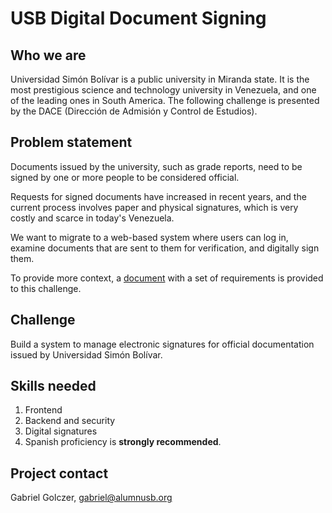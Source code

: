 # USB Digital Document Signing

## Who we are
Universidad Simón Bolívar is a public university in Miranda state. It is the most prestigious science and technology university in Venezuela, and one of the leading ones in South America. The following challenge is presented by the DACE (Dirección de Admisión y Control de Estudios).


## Problem statement
Documents issued by the university, such as grade reports, need to be signed by one or more people to be considered official.

Requests for signed documents have increased in recent years, and the current process involves paper and physical signatures, which is very costly and scarce in today's Venezuela.

We want to migrate to a web-based system where users can log in, examine documents that are sent to them for verification, and digitally sign them.

To provide more context, a [document](https://github.com/code-for-venezuela/2019-april-sf-hackhathon/files/2949796/USB.proyecto.firma.electronica.documentos.pdf) with a set of requirements is provided to this challenge.

## Challenge

Build a system to manage electronic signatures for official documentation issued by Universidad Simón Bolívar.

## Skills needed
1. Frontend
2. Backend and security
3. Digital signatures
4. Spanish proficiency is **strongly recommended**.

## Project contact

Gabriel Golczer, gabriel@alumnusb.org
